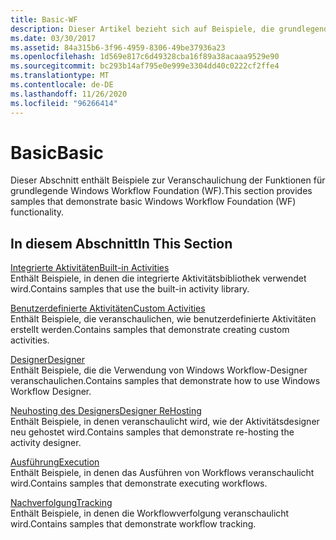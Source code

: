 ```yaml
---
title: Basic-WF
description: Dieser Artikel bezieht sich auf Beispiele, die grundlegende Windows Workflow Foundation Funktionen veranschaulichen, wie z. b. integrierte und benutzerdefinierte Aktivitäten.
ms.date: 03/30/2017
ms.assetid: 84a315b6-3f96-4959-8306-49be37936a23
ms.openlocfilehash: 1d569e817c6d49328cba16f89a38acaaa9529e90
ms.sourcegitcommit: bc293b14af795e0e999e3304dd40c0222cf2ffe4
ms.translationtype: MT
ms.contentlocale: de-DE
ms.lasthandoff: 11/26/2020
ms.locfileid: "96266414"
---
```

# <a name="basic"></a><span data-ttu-id="b6224-103">Basic</span><span class="sxs-lookup"><span data-stu-id="b6224-103">Basic</span></span>

<span data-ttu-id="b6224-104">Dieser Abschnitt enthält Beispiele zur Veranschaulichung der Funktionen für grundlegende Windows Workflow Foundation (WF).</span><span class="sxs-lookup"><span data-stu-id="b6224-104">This section provides samples that demonstrate basic Windows Workflow Foundation (WF) functionality.</span></span>  
  
## <a name="in-this-section"></a><span data-ttu-id="b6224-105">In diesem Abschnitt</span><span class="sxs-lookup"><span data-stu-id="b6224-105">In This Section</span></span>  

 [<span data-ttu-id="b6224-106">Integrierte Aktivitäten</span><span class="sxs-lookup"><span data-stu-id="b6224-106">Built-in Activities</span></span>](built-in-activities.md)  
 <span data-ttu-id="b6224-107">Enthält Beispiele, in denen die integrierte Aktivitätsbibliothek verwendet wird.</span><span class="sxs-lookup"><span data-stu-id="b6224-107">Contains samples that use the built-in activity library.</span></span>  
  
 [<span data-ttu-id="b6224-108">Benutzerdefinierte Aktivitäten</span><span class="sxs-lookup"><span data-stu-id="b6224-108">Custom Activities</span></span>](custom-activities.md)  
 <span data-ttu-id="b6224-109">Enthält Beispiele, die veranschaulichen, wie benutzerdefinierte Aktivitäten erstellt werden.</span><span class="sxs-lookup"><span data-stu-id="b6224-109">Contains samples that demonstrate creating custom activities.</span></span>  
  
 [<span data-ttu-id="b6224-110">Designer</span><span class="sxs-lookup"><span data-stu-id="b6224-110">Designer</span></span>](designer.md)  
 <span data-ttu-id="b6224-111">Enthält Beispiele, die die Verwendung von Windows Workflow-Designer veranschaulichen.</span><span class="sxs-lookup"><span data-stu-id="b6224-111">Contains samples that demonstrate how to use Windows Workflow Designer.</span></span>  
  
 [<span data-ttu-id="b6224-112">Neuhosting des Designers</span><span class="sxs-lookup"><span data-stu-id="b6224-112">Designer ReHosting</span></span>](designer-rehosting.md)  
 <span data-ttu-id="b6224-113">Enthält Beispiele, in denen veranschaulicht wird, wie der Aktivitätsdesigner neu gehostet wird.</span><span class="sxs-lookup"><span data-stu-id="b6224-113">Contains samples that demonstrate re-hosting the activity designer.</span></span>  
  
 [<span data-ttu-id="b6224-114">Ausführung</span><span class="sxs-lookup"><span data-stu-id="b6224-114">Execution</span></span>](execution.md)  
 <span data-ttu-id="b6224-115">Enthält Beispiele, in denen das Ausführen von Workflows veranschaulicht wird.</span><span class="sxs-lookup"><span data-stu-id="b6224-115">Contains samples that demonstrate executing workflows.</span></span>
  
 [<span data-ttu-id="b6224-116">Nachverfolgung</span><span class="sxs-lookup"><span data-stu-id="b6224-116">Tracking</span></span>](tracking.md)  
 <span data-ttu-id="b6224-117">Enthält Beispiele, in denen die Workflowverfolgung veranschaulicht wird.</span><span class="sxs-lookup"><span data-stu-id="b6224-117">Contains samples that demonstrate workflow tracking.</span></span>
